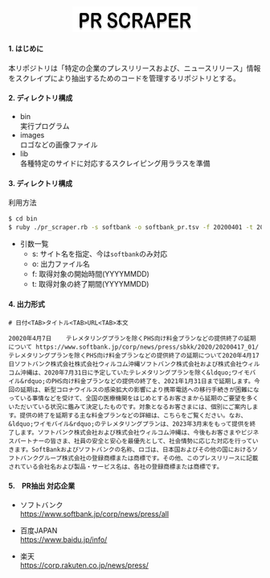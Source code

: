 <p align="center">
<img src="images/pr-scraper-logo.png" width="250px">
</p>

#### 1. はじめに  
本リポジトリは「特定の企業のプレスリリースおよび、ニュースリリース」情報をスクレイプにより抽出するためのコードを管理するリポジトリとする。

#### 2. ディレクトリ構成 
* bin  
実行プログラム  
* images  
ロゴなどの画像ファイル  
* lib  
各種特定のサイドに対応するスクレイピング用ララスを準備

#### 3. ディレクトリ構成 
利用方法
```bash
$ cd bin
$ ruby ./pr_scraper.rb -s softbank -o softbank_pr.tsv -f 20200401 -t 20200630
```
* 引数一覧  
  - s: サイト名を指定、今は`softbank`のみ対応
  - o: 出力ファイル名
  - f: 取得対象の開始時間(YYYYMMDD)
  - t: 取得対象の終了期間(YYYYMMDD)
 
#### 4. 出力形式
```tsv
# 日付<TAB>タイトル<TAB>URL<TAB>本文
```
```tsv
20020年4月7日    テレメタリングプランを除くPHS向け料金プランなどの提供終了の延期について https://www.softbank.jp/corp/news/press/sbkk/2020/20200417_01/  テレメタリングプランを除くPHS向け料金プランなどの提供終了の延期について2020年4月17日ソフトバンク株式会社株式会社ウィルコム沖縄ソフトバンク株式会社および株式会社ウィルコム沖縄は、2020年7月31日に予定していたテレメタリングプランを除く&ldquo;ワイモバイル&rdquo;のPHS向け料金プランなどの提供の終了を、2021年1月31日まで延期します。今回の延期は、新型コロナウイルスの感染拡大の影響により携帯電話への移行手続きが困難になっている事情などを受けて、全国の医療機関をはじめとするお客さまから延期のご要望を多くいただいている状況に鑑みて決定したものです。対象となるお客さまには、個別にご案内します。提供の終了を延期する主な料金プランなどの詳細は、こちらをご覧ください。なお、&ldquo;ワイモバイル&rdquo;のテレメタリングプランは、2023年3月末をもって提供を終了します。ソフトバンク株式会社および株式会社ウィルコム沖縄は、今後もお客さまやビジネスパートナーの皆さま、社員の安全と安心を最優先として、社会情勢に応じた対応を行っていきます。SoftBankおよびソフトバンクの名称、ロゴは、日本国およびその他の国におけるソフトバンクグループ株式会社の登録商標または商標です。その他、このプレスリリースに記載されている会社名および製品・サービス名は、各社の登録商標または商標です。
```

#### 5.　PR抽出 対応企業
* ソフトバンク  
  https://www.softbank.jp/corp/news/press/all

* 百度JAPAN  
  https://www.baidu.jp/info/

* 楽天  
  https://corp.rakuten.co.jp/news/press/

